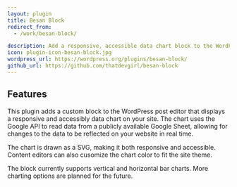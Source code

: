 ```yaml
---
layout: plugin
title: Besan Block
redirect_from:
  - /work/besan-block/

description: Add a responsive, accessible data chart block to the WordPress post editor.
icon: plugin-icon-besan-block.jpg
wordpress_url: https://wordpress.org/plugins/besan-block/
github_url: https://github.com/thatdevgirl/besan-block
---
```


## Features

This plugin adds a custom block to the WordPress post editor that displays a responsive and accessibly data chart on your site. The chart uses the Google API to read data from a publicly available Google Sheet, allowing for changes to the data to be reflected on your website in real time.

The chart is drawn as a SVG, making it both responsive and accessible. Content editors can also cusomize the chart color to fit the site theme.

The block currently supports vertical and horizontal bar charts. More charting options are planned for the future.
